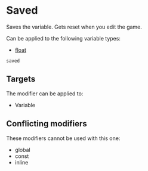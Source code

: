 
# Saved

Saves the variable. Gets reset when you edit the game.

Can be applied to the following variable types:
 - [float](/MdDocs/Types/Float.md)

```
saved
```

## Targets

The modifier can be applied to:
 - Variable

## Conflicting modifiers

These modifiers cannot be used with this one:
 - global
 - const
 - inline


